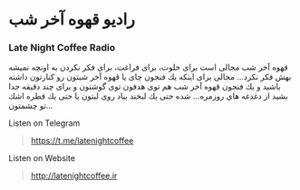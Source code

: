 # رادیو قهوه آخر شب

### Late Night Coffee Radio

قهوه آخر شب مجالى است براى خلوت، براى فراغت، براى فكر نكردن به اونچه نميشه بهش فكر نكرد... مجالى براى اينكه يك فنجون چاى يا قهوه آخر شبتون رو كنارتون داشته باشيد و يك فنجون قهوه آخر شب هم توى هدفون توى گوشتون و براى چند دقيقه جدا بشيد از دغدغه هاي روزمره... شده حتی يك لبخند بياد روى لبتون يا حتى يك قطره اشك تو چشمتون...

Listen on Telegram
> https://t.me/latenightcoffee

Listen on Website
> http://latenightcoffee.ir